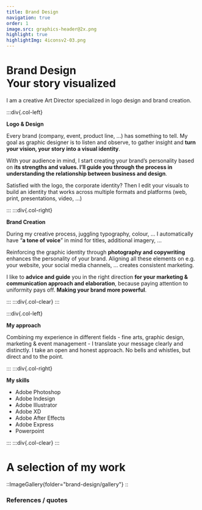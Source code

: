 ```yaml
---
title: Brand Design
navigation: true
order: 1
image.src: graphics-header@2x.png
highlight: true
highlightImg: 4iconsv2-03.png
---
```


# Brand Design<br>Your story visualized

I am a creative Art Director specialized in logo design and brand creation.

:::div{.col-left}

**Logo & Design**

Every brand (company, event, product line, …) has something to tell. My goal as graphic designer is to listen and observe, to gather insight and **turn your vision, your story into a visual identity**. 

With your audience in mind, I start creating your brand’s personality based on **its strengths and values. I’ll guide you through the process in understanding the relationship between business and design**. 

Satisfied with the logo, the corporate identity? 
Then I edit your visuals to build an identity that works across multiple formats and platforms (web, print, presentations, video, …)

:::
:::div{.col-right}

**Brand Creation**

During my creative process, juggling typography, colour, … I automatically have “**a tone of voice**” in mind for titles, additional imagery, … 

Reinforcing the graphic identity through **photography and copywriting** enhances the personality of your brand. Aligning all these elements on e.g. your website, your social media channels, … creates consistent marketing. 

I like to **advice and guide** you in the right direction **for your marketing & communication approach and elaboration**, because paying attention to uniformity pays off. **Making your brand more powerful**.

:::
:::div{.col-clear}
:::

:::div{.col-left}

**My approach**

Combining my experience in different fields - fine arts, graphic design, marketing & event management - I translate your message clearly and distinctly. I take an open and honest approach. No bells and whistles, but direct and to the point.

:::
:::div{.col-right}

**My skills**

* Adobe Photoshop 
* Adobe Indesign 
* Adobe Illustrator 
* Adobe XD 
* Adobe After Effects 
* Adobe Express 
* Powerpoint

:::
:::div{.col-clear}
:::

# A selection of my work

::ImageGallery{folder="brand-design/gallery"}
::



### References / quotes
